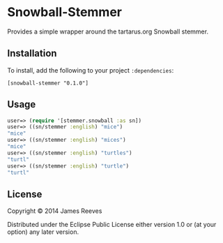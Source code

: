 # Snowball-Stemmer

Provides a simple wrapper around the tartarus.org Snowball stemmer.

## Installation

To install, add the following to your project `:dependencies`:

    [snowball-stemmer "0.1.0"]

## Usage

```clojure
user=> (require '[stemmer.snowball :as sn])
user=> ((sn/stemmer :english) "mice")
"mice"
user=> ((sn/stemmer :english) "mices")
"mice"
user=> ((sn/stemmer :english) "turtles")
"turtl"
user=> ((sn/stemmer :english) "turtle")
"turtl"
```

## License

Copyright © 2014 James Reeves

Distributed under the Eclipse Public License either version 1.0 or (at
your option) any later version.
